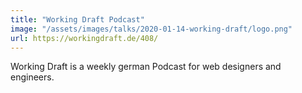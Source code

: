 ```yaml
---
title: "Working Draft Podcast"
image: "/assets/images/talks/2020-01-14-working-draft/logo.png"
url: https://workingdraft.de/408/
---
```


Working Draft is a weekly german Podcast for web designers and engineers.
